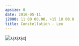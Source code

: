 ```yaml
---
apsize: 0
date: 2016-05-11
j2000: 11 00 00.00, +15 10 00.0
title: Constellation - Leo
---
```


![사자자리](../../media/sky/celestial/leo.svg)